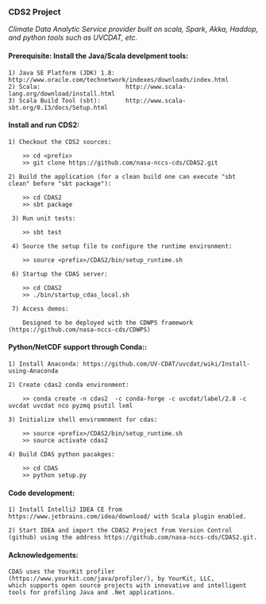 ###                                CDS2 Project

_Climate Data Analytic Service provider built on scala, Spark, Akka, Haddop, and python tools such as UVCDAT, etc._

####  Prerequisite: Install the Java/Scala develpment tools:

    1) Java SE Platform (JDK) 1.8:   http://www.oracle.com/technetwork/indexes/downloads/index.html
    2) Scala:                        http://www.scala-lang.org/download/install.html
    3) Scala Build Tool (sbt):       http://www.scala-sbt.org/0.13/docs/Setup.html

####  Install and run CDS2:

    1) Checkout the CDS2 sources:

        >> cd <prefix>
        >> git clone https://github.com/nasa-nccs-cds/CDAS2.git 

    2) Build the application (for a clean build one can execute "sbt clean" before "sbt package"):

        >> cd CDAS2
        >> sbt package

     3) Run unit tests:

        >> sbt test

     4) Source the setup file to configure the runtime environment:

        >> source <prefix>/CDAS2/bin/setup_runtime.sh

     6) Startup the CDAS server:
     
        >> cd CDAS2
        >> ./bin/startup_cdas_local.sh

     7) Access demos:

        Designed to be deployed with the CDWPS framework (https://github.com/nasa-nccs-cds/CDWPS)

####  Python/NetCDF support through Conda::

    1) Install Anaconda: https://github.com/UV-CDAT/uvcdat/wiki/Install-using-Anaconda
    
    2) Create cdas2 conda environment:
        
        >> conda create -n cdas2  -c conda-forge -c uvcdat/label/2.8 -c uvcdat uvcdat nco pyzmq psutil lxml
        
    3) Initialize shell enviromnment for cdas:
    
        >> source <prefix>/CDAS2/bin/setup_runtime.sh
        >> source activate cdas2
        
    4) Build CDAS python pacakges:
    
        >> cd CDAS
        >> python setup.py

####  Code development:

    1) Install IntelliJ IDEA CE from https://www.jetbrains.com/idea/download/ with Scala plugin enabled.
    
    2) Start IDEA and import the CDAS2 Project from Version Control (github) using the address https://github.com/nasa-nccs-cds/CDAS2.git.
    
####  Acknowledgements:

    CDAS uses the YourKit profiler (https://www.yourkit.com/java/profiler/), by YourKit, LLC, 
    which supports open source projects with innovative and intelligent tools for profiling Java and .Net applications.
    
    


